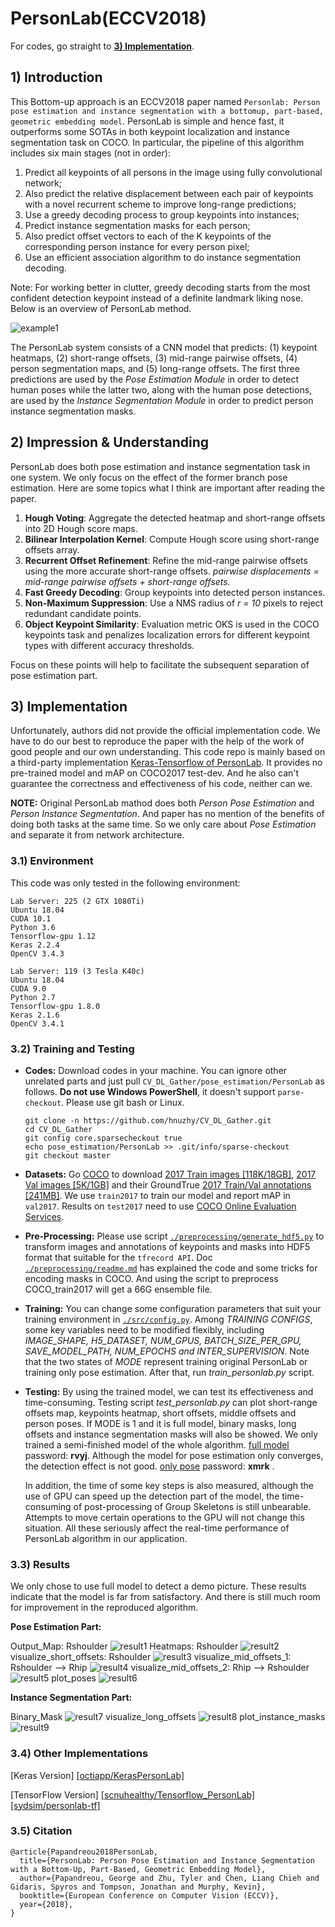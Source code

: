 # PersonLab(ECCV2018) 
For codes, go straight to [**3) Implementation**](#3-implementation).

## 1) Introduction

This Bottom-up approach is an ECCV2018 paper named `Personlab: Person pose estimation and instance segmentation with a bottomup, part-based, geometric embedding model`. PersonLab is simple and hence fast, it outperforms some SOTAs in both keypoint localization and instance segmentation task on COCO. In particular, the pipeline of this algorithm includes six main stages (not in order):

1. Predict all keypoints of all persons in the image using fully convolutional network;
2. Also predict the relative displacement between each pair of keypoints with a novel recurrent scheme to improve long-range predictions;
3. Use a greedy decoding process to group keypoints into instances;
4. Predict instance segmentation masks for each person;
5. Also predict offset vectors to each of the K keypoints of the corresponding person instance for every person pixel;
6. Use an efficient association algorithm to do instance segmentation decoding.

Note: For working better in clutter, greedy decoding starts from the most confident detection keypoint instead of a definite landmark liking nose. Below is an overview of PersonLab method.

![example1](./materials/network_architecture.jpg)

The PersonLab system consists of a CNN model that predicts: (1) keypoint heatmaps, (2) short-range offsets, (3) mid-range pairwise offsets, (4) person segmentation maps, and (5) long-range offsets. The first three predictions are used by the _Pose Estimation Module_ in order to detect human poses while the latter two, along with the human pose detections, are used by the _Instance Segmentation Module_ in order to predict person instance segmentation masks.

## 2) Impression & Understanding

PersonLab does both pose estimation and instance segmentation task in one system. We only focus on the effect of the former branch pose estimation. Here are some topics what I think are important after reading the paper.

1. **Hough Voting**: Aggregate the detected heatmap and short-range offsets into 2D Hough score maps.
2. **Bilinear Interpolation Kernel**: Compute Hough score using short-range offsets array.
3. **Recurrent Offset Refinement**: Refine the mid-range pairwise offsets using the more accurate short-range offsets. *pairwise displacements = mid-range pairwise offsets + short-range offsets.*
4. **Fast Greedy Decoding**: Group keypoints into detected person instances.
5. **Non-Maximum Suppression**: Use a NMS radius of *r = 10* pixels to reject redundant candidate points.
6. **Object Keypoint Similarity**: Evaluation metric OKS is used in the COCO keypoints task and penalizes localization errors for different keypoint types with different accuracy thresholds.

Focus on these points will help to facilitate the subsequent separation of pose estimation part.

## 3) Implementation

Unfortunately, authors did not provide the official implementation code. We have to do our best to reproduce the paper with the help of the work of good people and our own understanding. This code repo is mainly based on a third-party implementation [Keras-Tensorflow of PersonLab](https://github.com/octiapp/KerasPersonLab). It provides no pre-trained model and mAP on COCO2017 test-dev. And he also can't guarantee the correctness and effectiveness of his code, neither can we.

**NOTE:** Original PersonLab mathod does both *Person Pose Estimation* and *Person Instance Segmentation*. And paper has no mention of the benefits of doing both tasks at the same time. So we only care about *Pose Estimation* and separate it from network architecture.

### 3.1) Environment

This code was only tested in the following environment:
```
Lab Server: 225 (2 GTX 1080Ti)
Ubuntu 18.04
CUDA 10.1
Python 3.6
Tensorflow-gpu 1.12
Keras 2.2.4
OpenCV 3.4.3

Lab Server: 119 (3 Tesla K40c)
Ubuntu 18.04
CUDA 9.0
Python 2.7
Tensorflow-gpu 1.8.0
Keras 2.1.6
OpenCV 3.4.1
```

### 3.2) Training and Testing
- **Codes:** Download codes in your machine. You can ignore other unrelated parts and just pull `CV_DL_Gather/pose_estimation/PersonLab` as follows. **Do not use Windows PowerShell**, it doesn't support `parse-checkout`. Please use git bash or Linux.
  ```
  git clone -n https://github.com/hnuzhy/CV_DL_Gather.git
  cd CV_DL_Gather
  git config core.sparsecheckout true
  echo pose_estimation/PersonLab >> .git/info/sparse-checkout
  git checkout master
  ```
  
- **Datasets:** Go [COCO](http://cocodataset.org/) to download [2017 Train images [118K/18GB]](http://images.cocodataset.org/zips/train2017.zip), [2017 Val images [5K/1GB]](http://images.cocodataset.org/zips/val2017.zip) and their GroundTrue [2017 Train/Val annotations [241MB]](http://images.cocodataset.org/annotations/annotations_trainval2017.zip). We use `train2017` to train our model and report mAP in `val2017`. Results on `test2017` need to use [COCO Online Evaluation Services](https://competitions.codalab.org/competitions/12061).

- **Pre-Processing:** Please use script [`./preprocessing/generate_hdf5.py`](./preprocessing/generate_hdf5.py) to transform images and annotations of keypoints and masks into HDF5 format that suitable for the `tfrecord API`. Doc [`./preprocessing/readme.md`](./preprocessing/readme.md) has explained the code and some tricks for encoding masks in COCO. And using the script to preprocess COCO_train2017 will get a 66G ensemble file.

- **Training:** You can change some configuration parameters that suit your training environment in [`./src/config.py`](./src/config.py). Among *TRAINING CONFIGS*, some key variables need to be modified flexibly, including *IMAGE_SHAPE, H5_DATASET, NUM_GPUS, BATCH_SIZE_PER_GPU, SAVE_MODEL_PATH, NUM_EPOCHS and INTER_SUPERVISION*. Note that the two states of *MODE* represent training original PersonLab or training only pose estimation. After that, run *train_personlab.py* script.

- **Testing:** By using the trained model, we can test its effectiveness and time-consuming. Testing script *test_personlab.py* can plot 
short-range offsets map, keypoints heatmap, short offsets, middle offsets and person poses. If MODE is 1 and it is full model, binary masks, long offsets and instance segmentation masks will also be showed. We only trained a semi-finished model of the whole algorithm. [full model](https://pan.baidu.com/s/1Poc-SoxpbWEI2nIRCkKXSg) password: **rvyj**. Although the model for pose estimation only converges, the detection effect is not good. [only pose](https://pan.baidu.com/s/1Sjir22yh5Wmt1k-ROal5qw) password: **xmrk** .

  In addition, the time of some key steps is also measured, although the use of GPU can speed up the detection part of the model, the time-consuming of post-processing of Group Skeletons is still unbearable. Attempts to move certain operations to the GPU will not change this situation. All these seriously affect the real-time performance of PersonLab algorithm in our application.

### 3.3) Results

We only chose to use full model to detect a demo picture. These results indicate that the model is far from satisfactory. And there is still much room for improvement in the reproduced algorithm.

**Pose Estimation Part:**

Output_Map: Rshoulder
![result1](./materials/Output_Map_Rshoulder.jpg)
Heatmaps: Rshoulder
![result2](./materials/Heatmaps_Rshoulder.jpg)
visualize_short_offsets: Rshoulder
![result3](./materials/visualize_short_offsets.jpg)
visualize_mid_offsets_1: Rshoulder --> Rhip
![result4](./materials/visualize_mid_offsets_1.jpg)
visualize_mid_offsets_2: Rhip --> Rshoulder
![result5](./materials/visualize_mid_offsets_2.jpg)
plot_poses
![result6](./materials/plot_poses.jpg)

**Instance Segmentation Part:**

Binary_Mask
![result7](./materials/Binary_Mask.jpg)
visualize_long_offsets
![result8](./materials/visualize_long_offsets.jpg)
plot_instance_masks
![result9](./materials/plot_instance_masks.jpg)


### 3.4) Other Implementations

[Keras Version]
[[octiapp/KerasPersonLab]](https://github.com/octiapp/KerasPersonLab)

[TensorFlow Version]
[[scnuhealthy/Tensorflow_PersonLab]](https://github.com/scnuhealthy/Tensorflow_PersonLab)
[[sydsim/personlab-tf]](https://github.com/sydsim/personlab-tf)

### 3.5) Citation

```
@article{Papandreou2018PersonLab,
  title={PersonLab: Person Pose Estimation and Instance Segmentation with a Bottom-Up, Part-Based, Geometric Embedding Model},
  author={Papandreou, George and Zhu, Tyler and Chen, Liang Chieh and Gidaris, Spyros and Tompson, Jonathan and Murphy, Kevin},
  booktitle={European Conference on Computer Vision (ECCV)},
  year={2018},
}
```

